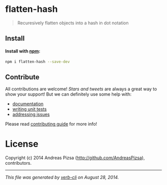 # flatten-hash

> Recuresively flatten objects into a hash in dot notation

## Install
#### Install with [npm](npmjs.org):

```bash
npm i flatten-hash --save-dev
```

## Contribute
All contributions are welcome! _Stars and tweets_ are always a great way to show your support! But we can definitely use some help with:

* [documentation](./docs)
* [writing unit tests](./test)
* [addressing issues](https://github.com/AndeasPizsa/flatten-hash/issues)

Please read [contributing guide](CONTRIBUTING.md) for more info!


# License
Copyright (c) 2014 Andreas Pizsa (http://github.com/AndreasPizsa), contributors.   

-----
_This file was generated by [verb-cli](https://github.com/assemble/verb-cli) on August 28, 2014._
